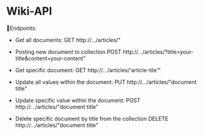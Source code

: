 # Wiki-API

🔗Endpoints:
- Get all documents:
GET http://.../articles/"

- Posting new document to collection
POST http://.../articles/?title=your-title&content=your-content"

- Get specific document:
GET http://.../articles/'article-tile'"

- Update all values within the document:
PUT http://.../articles/"document title"

- Update specific value within the document:
POST http://.../articles/"document title"

- Delete specific document by title from the collection
DELETE http://.../articles/"document title"
